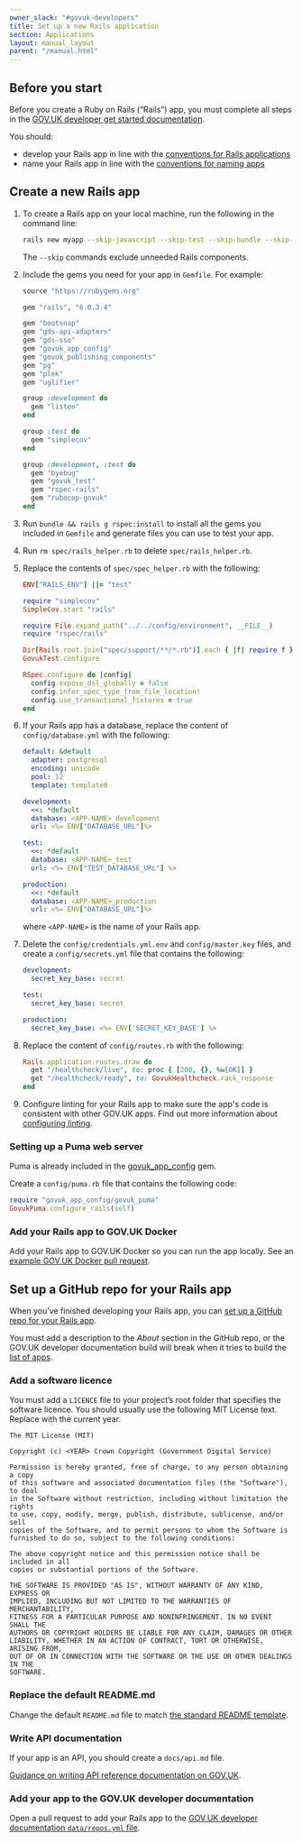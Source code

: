 ```yaml
---
owner_slack: "#govuk-developers"
title: Set up a new Rails application
section: Applications
layout: manual_layout
parent: "/manual.html"
---
```


[docs-applications]: https://github.com/trade-tariff/trade-tariff-tech-docs/blob/main/data/repos.yml
[get-started]: /manual/get-started.html
[linting]: /manual/configure-linting.html
[rails-conv]: /manual/conventions-for-rails-applications.html
[naming]: /manual/naming.html
[auto-config]: /manual/github.html
[app-list]: /#applications

## Before you start

Before you create a Ruby on Rails (“Rails”) app, you must complete all steps in the [GOV.UK developer get started documentation][get-started].

You should:

- develop your Rails app in line with the [conventions for Rails applications][rails-conv]
- name your Rails app in line with the [conventions for naming apps][naming]

## Create a new Rails app

1. To create a Rails app on your local machine, run the following in the command line:

    ```sh
    rails new myapp --skip-javascript --skip-test --skip-bundle --skip-spring --skip-action-cable --skip-action-mailer --skip-active-storage
    ```

    The `--skip` commands exclude unneeded Rails components.

1. Include the gems you need for your app in `Gemfile`. For example:

    ```rb
    source "https://rubygems.org"

    gem "rails", "6.0.3.4"

    gem "bootsnap"
    gem "gds-api-adapters"
    gem "gds-sso"
    gem "govuk_app_config"
    gem "govuk_publishing_components"
    gem "pg"
    gem "plek"
    gem "uglifier"

    group :development do
      gem "listen"
    end

    group :test do
      gem "simplecov"
    end

    group :development, :test do
      gem "byebug"
      gem "govuk_test"
      gem "rspec-rails"
      gem "rubocop-govuk"
    end
    ```

1. Run `bundle && rails g rspec:install` to install all the gems you included in `Gemfile` and generate files you can use to test your app.

1. Run `rm spec/rails_helper.rb` to delete `spec/rails_helper.rb`.

1. Replace the contents of `spec/spec_helper.rb` with the following:

    ```rb
    ENV["RAILS_ENV"] ||= "test"

    require "simplecov"
    SimpleCov.start "rails"

    require File.expand_path("../../config/environment", __FILE__)
    require "rspec/rails"

    Dir[Rails.root.join("spec/support/**/*.rb")].each { |f| require f }
    GovukTest.configure

    RSpec.configure do |config|
      config.expose_dsl_globally = false
      config.infer_spec_type_from_file_location!
      config.use_transactional_fixtures = true
    end
    ```

1. If your Rails app has a database, replace the content of `config/database.yml` with the following:

    ```yaml
    default: &default
      adapter: postgresql
      encoding: unicode
      pool: 12
      template: template0

    development:
      <<: *default
      database: <APP-NAME>_development
      url: <%= ENV["DATABASE_URL"]%>

    test:
      <<: *default
      database: <APP-NAME>_test
      url: <%= ENV["TEST_DATABASE_URL"] %>

    production:
      <<: *default
      database: <APP-NAME>_production
      url: <%= ENV["DATABASE_URL"]%>
    ```

    where `<APP-NAME>` is the name of your Rails app.

1. Delete the `config/credentials.yml.env` and `config/master.key` files, and create a `config/secrets.yml` file that contains the following:

    ```yaml
    development:
      secret_key_base: secret

    test:
      secret_key_base: secret

    production:
      secret_key_base: <%= ENV['SECRET_KEY_BASE'] %>
    ```

1. Replace the content of `config/routes.rb` with the following:

    ```rb
    Rails.application.routes.draw do
      get "/healthcheck/live", to: proc { [200, {}, %w[OK]] }
      get "/healthcheck/ready", to: GovukHealthcheck.rack_response
    end
    ```

1. Configure linting for your Rails app to make sure the app's code is consistent with other GOV.UK apps. Find out more information about [configuring linting][linting].

### Setting up a Puma web server

Puma is already included in the [govuk_app_config](https://github.com/trade-tariff/govuk_app_config) gem.

Create a `config/puma.rb` file that contains the following code:

  ```rb
  require "govuk_app_config/govuk_puma"
  GovukPuma.configure_rails(self)
  ```

### Add your Rails app to GOV.UK Docker

Add your Rails app to GOV.UK Docker so you can run the app locally. See an [example GOV.UK Docker pull request](https://github.com/alphagov/govuk-docker/pull/465).

## Set up a GitHub repo for your Rails app

When you’ve finished developing your Rails app, you can [set up a GitHub repo for your Rails app][auto-config].

You must add a description to the _About_ section in the GitHub repo, or the GOV.UK developer documentation build will break when it tries to build the [list of apps][app-list].

### Add a software licence

You must add a `LICENCE` file to your project’s root folder that specifies the software licence. You should usually use the following MIT License text. Replace <YEAR> with the current year.

```
The MIT License (MIT)

Copyright (c) <YEAR> Crown Copyright (Government Digital Service)

Permission is hereby granted, free of charge, to any person obtaining a copy
of this software and associated documentation files (the "Software"), to deal
in the Software without restriction, including without limitation the rights
to use, copy, modify, merge, publish, distribute, sublicense, and/or sell
copies of the Software, and to permit persons to whom the Software is
furnished to do so, subject to the following conditions:

The above copyright notice and this permission notice shall be included in all
copies or substantial portions of the Software.

THE SOFTWARE IS PROVIDED "AS IS", WITHOUT WARRANTY OF ANY KIND, EXPRESS OR
IMPLIED, INCLUDING BUT NOT LIMITED TO THE WARRANTIES OF MERCHANTABILITY,
FITNESS FOR A PARTICULAR PURPOSE AND NONINFRINGEMENT. IN NO EVENT SHALL THE
AUTHORS OR COPYRIGHT HOLDERS BE LIABLE FOR ANY CLAIM, DAMAGES OR OTHER
LIABILITY, WHETHER IN AN ACTION OF CONTRACT, TORT OR OTHERWISE, ARISING FROM,
OUT OF OR IN CONNECTION WITH THE SOFTWARE OR THE USE OR OTHER DEALINGS IN THE
SOFTWARE.
```

### Replace the default README.md

Change the default `README.md` file to match [the standard README template](/manual/readmes.html#template-for-new-readmes).

### Write API documentation

If your app is an API, you should create a `docs/api.md` file.

[Guidance on writing API reference documentation on GOV.UK](https://www.gov.uk/guidance/writing-api-reference-documentation).

### Add your app to the GOV.UK developer documentation

Open a pull request to add your Rails app to the [GOV.UK developer documentation `data/repos.yml` file][docs-applications].
